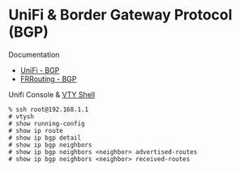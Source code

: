 # UniFi & Border Gateway Protocol (BGP)

Documentation
 * [UniFi - BGP](https://help.ui.com/hc/en-us/articles/16271338193559-UniFi-Border-Gateway-Protocol-BGP)
 * [FRRouting - BGP](https://docs.frrouting.org/en/latest/bgp.html)

Unifi Console & [VTY Shell](https://docs.frrouting.org/en/latest/vtysh.html)

```
% ssh root@192.168.1.1
# vtysh
# show running-config
# show ip route
# show ip bgp detail
# show ip bgp neighbors
# show ip bgp neighbors <neighbor> advertised-routes
# show ip bgp neighbors <neighbor> received-routes
```
